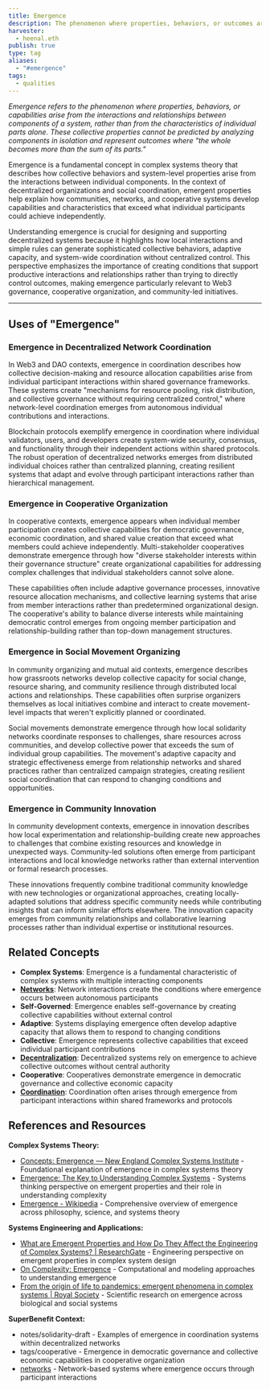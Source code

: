 ```yaml
---
title: Emergence
description: The phenomenon where properties, behaviors, or outcomes arise from interactions and relationships between system components, rather than from individual parts alone, creating collective capabilities that exceed the sum of individual contributions
harvester:
  - heenal.eth
publish: true
type: tag
aliases:
  - "#emergence"
tags:
  - qualities
---
```


*Emergence refers to the phenomenon where properties, behaviors, or capabilities arise from the interactions and relationships between components of a system, rather than from the characteristics of individual parts alone. These collective properties cannot be predicted by analyzing components in isolation and represent outcomes where "the whole becomes more than the sum of its parts."*

Emergence is a fundamental concept in complex systems theory that describes how collective behaviors and system-level properties arise from the interactions between individual components. In the context of decentralized organizations and social coordination, emergent properties help explain how communities, networks, and cooperative systems develop capabilities and characteristics that exceed what individual participants could achieve independently.

Understanding emergence is crucial for designing and supporting decentralized systems because it highlights how local interactions and simple rules can generate sophisticated collective behaviors, adaptive capacity, and system-wide coordination without centralized control. This perspective emphasizes the importance of creating conditions that support productive interactions and relationships rather than trying to directly control outcomes, making emergence particularly relevant to Web3 governance, cooperative organization, and community-led initiatives.

---

## Uses of "Emergence"

### Emergence in Decentralized Network Coordination

In Web3 and DAO contexts, emergence in coordination describes how collective decision-making and resource allocation capabilities arise from individual participant interactions within shared governance frameworks. These systems create "mechanisms for resource pooling, risk distribution, and collective governance without requiring centralized control," where network-level coordination emerges from autonomous individual contributions and interactions.

Blockchain protocols exemplify emergence in coordination where individual validators, users, and developers create system-wide security, consensus, and functionality through their independent actions within shared protocols. The robust operation of decentralized networks emerges from distributed individual choices rather than centralized planning, creating resilient systems that adapt and evolve through participant interactions rather than hierarchical management.

### Emergence in Cooperative Organization

In cooperative contexts, emergence appears when individual member participation creates collective capabilities for democratic governance, economic coordination, and shared value creation that exceed what members could achieve independently. Multi-stakeholder cooperatives demonstrate emergence through how "diverse stakeholder interests within their governance structure" create organizational capabilities for addressing complex challenges that individual stakeholders cannot solve alone.

These capabilities often include adaptive governance processes, innovative resource allocation mechanisms, and collective learning systems that arise from member interactions rather than predetermined organizational design. The cooperative's ability to balance diverse interests while maintaining democratic control emerges from ongoing member participation and relationship-building rather than top-down management structures.

### Emergence in Social Movement Organizing

In community organizing and mutual aid contexts, emergence describes how grassroots networks develop collective capacity for social change, resource sharing, and community resilience through distributed local actions and relationships. These capabilities often surprise organizers themselves as local initiatives combine and interact to create movement-level impacts that weren't explicitly planned or coordinated.

Social movements demonstrate emergence through how local solidarity networks coordinate responses to challenges, share resources across communities, and develop collective power that exceeds the sum of individual group capabilities. The movement's adaptive capacity and strategic effectiveness emerge from relationship networks and shared practices rather than centralized campaign strategies, creating resilient social coordination that can respond to changing conditions and opportunities.

### Emergence in Community Innovation

In community development contexts, emergence in innovation describes how local experimentation and relationship-building create new approaches to challenges that combine existing resources and knowledge in unexpected ways. Community-led solutions often emerge from participant interactions and local knowledge networks rather than external intervention or formal research processes.

These innovations frequently combine traditional community knowledge with new technologies or organizational approaches, creating locally-adapted solutions that address specific community needs while contributing insights that can inform similar efforts elsewhere. The innovation capacity emerges from community relationships and collaborative learning processes rather than individual expertise or institutional resources.

## Related Concepts

- **Complex Systems**: Emergence is a fundamental characteristic of complex systems with multiple interacting components
- **[Networks](tags/networks.md)**: Network interactions create the conditions where emergence occurs between autonomous participants
- **Self-Governed**: Emergence enables self-governance by creating collective capabilities without external control
- **Adaptive**: Systems displaying emergence often develop adaptive capacity that allows them to respond to changing conditions
- **Collective**: Emergence represents collective capabilities that exceed individual participant contributions
- **[Decentralization](tags/decentralization.md)**: Decentralized systems rely on emergence to achieve collective outcomes without central authority
- **Cooperative**: Cooperatives demonstrate emergence in democratic governance and collective economic capacity
- **[Coordination](tags/coordination.md)**: Coordination often arises through emergence from participant interactions within shared frameworks and protocols

## References and Resources

**Complex Systems Theory:**
- [Concepts: Emergence — New England Complex Systems Institute](https://necsi.edu/emergence) - Foundational explanation of emergence in complex systems theory
- [Emergence: The Key to Understanding Complex Systems](https://systemsthinkingalliance.org/the-crucial-role-of-emergence-in-systems-thinking/) - Systems thinking perspective on emergent properties and their role in understanding complexity
- [Emergence - Wikipedia](https://en.wikipedia.org/wiki/Emergence) - Comprehensive overview of emergence across philosophy, science, and systems theory

**Systems Engineering and Applications:**
- [What are Emergent Properties and How Do They Affect the Engineering of Complex Systems? | ResearchGate](https://www.researchgate.net/publication/228357823_What_are_Emergent_Properties_and_How_Do_They_Affect_the_Engineering_of_Complex_Systems) - Engineering perspective on emergent properties in complex system design
- [On Complexity: Emergence](https://runestone.academy/ns/books/published/complex/AgentBasedModels/Emergence.html) - Computational and modeling approaches to understanding emergence
- [From the origin of life to pandemics: emergent phenomena in complex systems | Royal Society](https://royalsocietypublishing.org/doi/10.1098/rsta.2020.0410) - Scientific research on emergence across biological and social systems

**SuperBenefit Context:**
- notes/solidarity-draft - Examples of emergence in coordination systems within decentralized networks
- tags/cooperative - Emergence in democratic governance and collective economic capabilities in cooperative organization
- [networks](tags/networks.md) - Network-based systems where emergence occurs through participant interactions